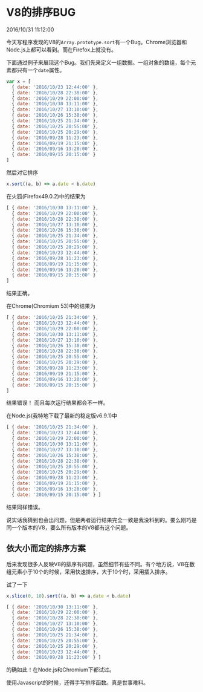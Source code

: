 # V8的排序BUG
2016/10/31 11:12:00


今天写程序发现的V8的`Array.prototype.sort`有一个Bug。Chrome浏览器和Node.js上都可以看到。而在Firefox上就没有。

下面通过例子来展现这个Bug。我们先来定义一组数据。一组对象的数组，每个元素都只有一个`date`属性。

```js
var x = [
  { date: '2016/10/23 12:44:00' },
  { date: '2016/10/28 22:38:00' },
  { date: '2016/10/29 22:00:00' },
  { date: '2016/10/30 13:11:00' },
  { date: '2016/10/27 13:10:00' },
  { date: '2016/10/26 15:38:00' },
  { date: '2016/10/25 21:34:00' },
  { date: '2016/10/25 20:55:00' },
  { date: '2016/10/25 20:29:00' },
  { date: '2016/09/28 11:23:00' },
  { date: '2016/09/19 21:15:00' },
  { date: '2016/09/16 13:20:00' },
  { date: '2016/09/15 20:15:00' }
]
```

然后对它排序

```js
x.sort((a, b) => a.date < b.date)
```

在火狐(Firefox49.0.2)中的结果为

```js
[ { date: '2016/10/30 13:11:00' },
  { date: '2016/10/29 22:00:00' },
  { date: '2016/10/28 22:38:00' },
  { date: '2016/10/27 13:10:00' },
  { date: '2016/10/26 15:38:00' },
  { date: '2016/10/25 21:34:00' },
  { date: '2016/10/25 20:55:00' },
  { date: '2016/10/25 20:29:00' },
  { date: '2016/10/23 12:44:00' },
  { date: '2016/09/28 11:23:00' },
  { date: '2016/09/19 21:15:00' },
  { date: '2016/09/16 13:20:00' },
  { date: '2016/09/15 20:15:00' }
]
```

结果正确。

在Chrome(Chromium 53)中的结果为

```js
[ { date: '2016/10/25 21:34:00' },
  { date: '2016/10/23 12:44:00' },
  { date: '2016/10/29 22:00:00' },
  { date: '2016/10/30 13:11:00' },
  { date: '2016/10/27 13:10:00' },
  { date: '2016/10/26 15:38:00' },
  { date: '2016/10/28 22:38:00' },
  { date: '2016/10/25 20:55:00' },
  { date: '2016/10/25 20:29:00' },
  { date: '2016/09/28 11:23:00' },
  { date: '2016/09/19 21:15:00' },
  { date: '2016/09/16 13:20:00' },
  { date: '2016/09/15 20:15:00' }
]
```

结果错误！
而且每次运行结果都会不一样。

在Node.js(我特地下载了最新的稳定版v6.9.1)中

```js
[ { date: '2016/10/25 21:34:00' },
  { date: '2016/10/23 12:44:00' },
  { date: '2016/10/29 22:00:00' },
  { date: '2016/10/30 13:11:00' },
  { date: '2016/10/27 13:10:00' },
  { date: '2016/10/26 15:38:00' },
  { date: '2016/10/28 22:38:00' },
  { date: '2016/10/25 20:55:00' },
  { date: '2016/10/25 20:29:00' },
  { date: '2016/09/28 11:23:00' },
  { date: '2016/09/19 21:15:00' },
  { date: '2016/09/16 13:20:00' },
  { date: '2016/09/15 20:15:00' } ]

```

结果同样错误。

说实话我猜到也会出问题，但是两者运行结果完全一致是我没料到的。要么刚巧是同一个版本的V8，要么所有版本的V8都有这个问题。


## 依大小而定的排序方案

后来发现很多人反映V8的排序有问题，虽然细节有些不同。有个地方说，V8在数组元素小于10个的时候，采用快速排序，大于10个时，采用插入排序。

试了一下

```js
x.slice(0, 10).sort((a, b) => a.date < b.date)
```

```js
[ { date: '2016/10/30 13:11:00' },
  { date: '2016/10/29 22:00:00' },
  { date: '2016/10/28 22:38:00' },
  { date: '2016/10/27 13:10:00' },
  { date: '2016/10/26 15:38:00' },
  { date: '2016/10/25 21:34:00' },
  { date: '2016/10/25 20:55:00' },
  { date: '2016/10/25 20:29:00' },
  { date: '2016/10/23 12:44:00' },
  { date: '2016/09/28 11:23:00' } ]
```

的确如此！在Node.js和Chromium下都试过。

使用Javascript的时候，还得手写排序函数。真是世事难料。
